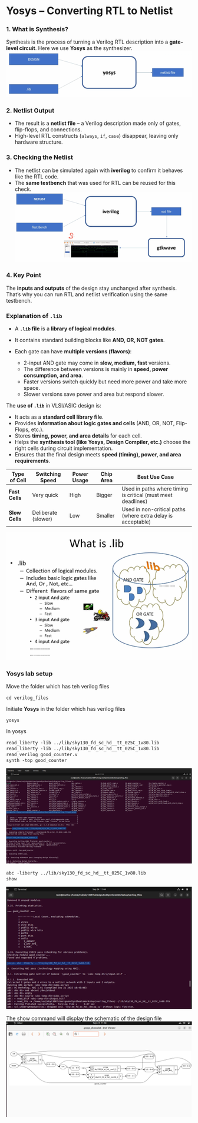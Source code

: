 # Yosys – Converting RTL to Netlist

### 1. What is Synthesis?

Synthesis is the process of turning a Verilog RTL description into a **gate-level circuit**.
Here we use **Yosys** as the synthesizer.
![yosys](https://github.com/Muthukumarj-42/vsd-tapeout/blob/7e3b9e0a37550999c90a1cfa88c9fd9f12853d4e/week-1%20/%20pictures/yosys_flow.png)


### 2. Netlist Output

* The result is a **netlist file** – a Verilog description made only of gates, flip-flops, and connections.
* High-level RTL constructs (`always`, `if`, `case`) disappear, leaving only hardware structure.

### 3. Checking the Netlist

* The netlist can be simulated again with **iverilog** to confirm it behaves like the RTL code.
* The **same testbench** that was used for RTL can be reused for this check.
![check](https://github.com/Muthukumarj-42/vsd-tapeout/blob/afe24945b6407691f0075109e25efa6c6bf30d0a/week-1%20/%20pictures/verification_of_synthesis.png)

### 4. Key Point

The **inputs and outputs** of the design stay unchanged after synthesis.
That’s why you can run RTL and netlist verification using the same testbench.

### Explanation of `.lib`

* A **`.lib` file** is a **library of logical modules**.
* It contains standard building blocks like **AND, OR, NOT gates**.
* Each gate can have **multiple versions (flavors)**:

  * 2-input AND gate may come in **slow, medium, fast** versions.
  * The difference between versions is mainly in **speed, power consumption, and area**.
  * Faster versions switch quickly but need more power and take more space.
  * Slower versions save power and area but respond slower.

The **use of `.lib`** in VLSI/ASIC design is:

* It acts as a **standard cell library file**.
* Provides **information about logic gates and cells** (AND, OR, NOT, Flip-Flops, etc.).
* Stores **timing, power, and area details** for each cell.
* Helps the **synthesis tool (like Yosys, Design Compiler, etc.)** choose the right cells during circuit implementation.
* Ensures that the final design meets **speed (timing), power, and area requirements**.


| Type of Cell   | Switching Speed     | Power Usage | Chip Area | Best Use Case                                                |
| -------------- | ------------------- | ----------- | --------- | ------------------------------------------------------------ |
| **Fast Cells** | Very quick          | High        | Bigger    | Used in paths where timing is critical (must meet deadlines) |
| **Slow Cells** | Deliberate (slower) | Low         | Smaller   | Used in non-critical paths (where extra delay is acceptable) |

![lib](https://github.com/Muthukumarj-42/vsd-tapeout/blob/2f2a86daf1bbe4f0f6beed2d24bf6afa3514f5d4/week-1%20/%20pictures/lib.png)

### Yosys lab setup
Move the folder which has teh verilog files
```
cd verilog_files
```
Initiate **Yosys** in the folder which has verilog files
```
yosys
```
In yosys 
```
read_liberty -lib ../lib/sky130_fd_sc_hd__tt_025C_1v80.lib
read_liberty -lib ../lib/sky130_fd_sc_hd__tt_025C_1v80.lib
read_verilog good_counter.v
synth -top good_counter
```
![yosys](https://github.com/Muthukumarj-42/vsd-tapeout/blob/94b7a251debf5d045f4ffab26308c53eb196d0ed/week-1%20/%20pictures/yosys.png)
```
abc -liberty ../lib/sky130_fd_sc_hd__tt_025C_1v80.lib
show
```
![abc](https://github.com/Muthukumarj-42/vsd-tapeout/blob/c2dd39242c7db48f80762518442a51de20ffe762/week-1%20/%20pictures/abc%20liberty.png)

The show command will display the schematic of the design file
![schematic](https://github.com/Muthukumarj-42/vsd-tapeout/blob/ef71d4eb131f65f59e388559285a21c1082d81e5/week-1%20/%20pictures/xdot.png)
